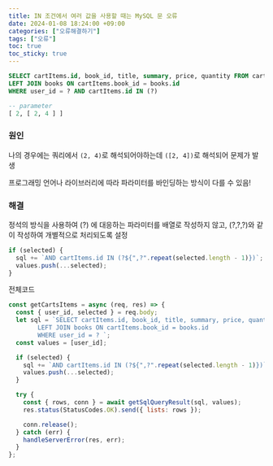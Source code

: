 ```yaml
---
title: IN 조건에서 여러 값을 사용할 때는 MySQL 문 오류
date: 2024-01-08 18:24:00 +09:00
categories: ["오류해결하기"]
tags: ["오류"]
toc: true
toc_sticky: true
---
```


```sql
SELECT cartItems.id, book_id, title, summary, price, quantity FROM cartItems
LEFT JOIN books ON cartItems.book_id = books.id
WHERE user_id = ? AND cartItems.id IN (?)
```

```sql
-- parameter
[ 2, [ 2, 4 ] ]
```

### 원인

나의 경우에는 쿼리에서 `(2, 4)`로 해석되어야하는데 `([2, 4])`로 해석되어 문제가 발생

프로그래밍 언어나 라이브러리에 따라 파라미터를 바인딩하는 방식이 다를 수 있음!

### 해결

정석의 방식을 사용하여 (?) 에 대응하는 파라미터를 배열로 작성하지 않고,
(?,?,?)와 같이 작성하여 개별적으로 처리되도록 설정

```js
if (selected) {
  sql += `AND cartItems.id IN (?${",?".repeat(selected.length - 1)})`;
  values.push(...selected);
}
```

전체코드

```js
const getCartsItems = async (req, res) => {
  const { user_id, selected } = req.body;
  let sql = `SELECT cartItems.id, book_id, title, summary, price, quantity FROM cartItems 
        LEFT JOIN books ON cartItems.book_id = books.id
        WHERE user_id = ? `;
  const values = [user_id];

  if (selected) {
    sql += `AND cartItems.id IN (?${",?".repeat(selected.length - 1)})`;
    values.push(...selected);
  }

  try {
    const { rows, conn } = await getSqlQueryResult(sql, values);
    res.status(StatusCodes.OK).send({ lists: rows });

    conn.release();
  } catch (err) {
    handleServerError(res, err);
  }
};
```
